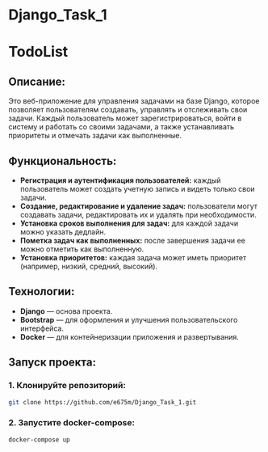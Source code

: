 # Django_Task_1

# TodoList

## Описание:
Это веб-приложение для управления задачами на базе Django, которое позволяет пользователям создавать, управлять и отслеживать свои задачи. Каждый пользователь может зарегистрироваться, войти в систему и работать со своими задачами, а также устанавливать приоритеты и отмечать задачи как выполненные.

## Функциональность:
- **Регистрация и аутентификация пользователей:** каждый пользователь может создать учетную запись и видеть только свои задачи.
- **Создание, редактирование и удаление задач:** пользователи могут создавать задачи, редактировать их и удалять при необходимости.
- **Установка сроков выполнения для задач:** для каждой задачи можно указать дедлайн.
- **Пометка задач как выполненных:** после завершения задачи ее можно отметить как выполненную.
- **Установка приоритетов:** каждая задача может иметь приоритет (например, низкий, средний, высокий).

## Технологии:
- **Django** — основа проекта.
- **Bootstrap** — для оформления и улучшения пользовательского интерфейса.
- **Docker** — для контейнеризации приложения и развертывания.

## Запуск проекта:

### 1. Клонируйте репозиторий:
```bash
git clone https://github.com/e675m/Django_Task_1.git
```

### 2. Запустите docker-compose:
```bash
docker-compose up
```
